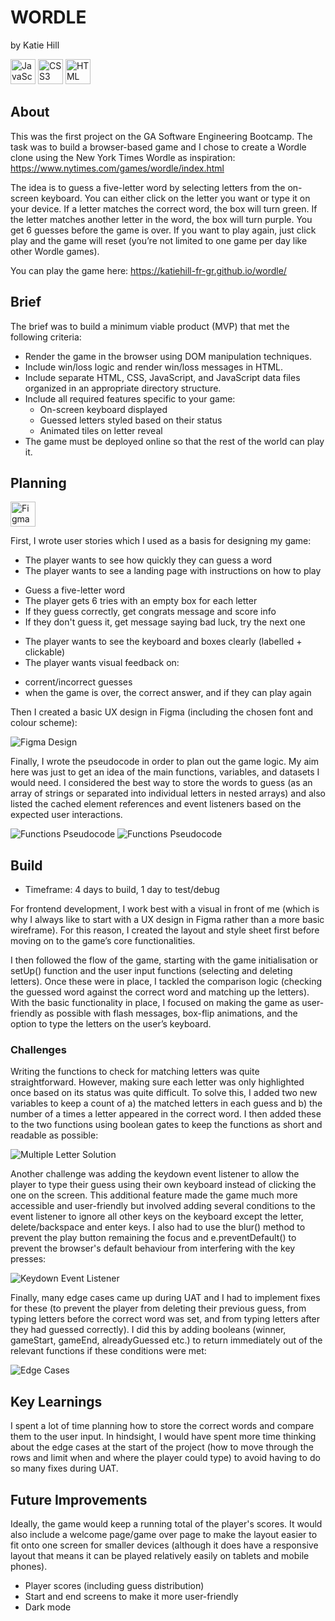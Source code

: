 # WORDLE
by Katie Hill

<img src="https://cdn.jsdelivr.net/gh/devicons/devicon/icons/javascript/javascript-original.svg" 
     alt="JavaScript" width="40" height="40"/>
<img src="https://cdn.jsdelivr.net/gh/devicons/devicon@latest/icons/css3/css3-original-wordmark.svg" 
     alt="CSS3" width="40" height="40"/>
<img src="https://cdn.jsdelivr.net/gh/devicons/devicon@latest/icons/html5/html5-original-wordmark.svg" 
     alt="HTML" width="40" height="40"/>

## About

This was the first project on the GA Software Engineering Bootcamp. The task was to build a browser-based game and I chose to create a Wordle clone using the New York Times Wordle as inspiration: https://www.nytimes.com/games/wordle/index.html

The idea is to guess a five-letter word by selecting letters from the on-screen keyboard. You can either click on the letter you want or type it on your device. If a letter matches the correct word, the box will turn green. If the letter matches another letter in the word, the box will turn purple. You get 6 guesses before the game is over. If you want to play again, just click play and the game will reset (you’re not limited to one game per day like other Wordle games).

You can play the game here: https://katiehill-fr-gr.github.io/wordle/

## Brief

The brief was to build a minimum viable product (MVP) that met the following criteria:

* Render the game in the browser using DOM manipulation techniques.
* Include win/loss logic and render win/loss messages in HTML. 
* Include separate HTML, CSS, JavaScript, and JavaScript data files organized in an appropriate directory structure.
* Include all required features specific to your game:
   - On-screen keyboard displayed
   - Guessed letters styled based on their status
   - Animated tiles on letter reveal
* The game must be deployed online so that the rest of the world can play it.


## Planning

<img src="https://cdn.jsdelivr.net/gh/devicons/devicon@latest/icons/figma/figma-original.svg" 
     alt="Figma" width="40" height="40"/>

First, I wrote user stories which I used as a basis for designing my game: 

* The player wants to see how quickly they can guess a word
* The player wants to see a landing page with instructions on how to play
- Guess a five-letter word 
- The player gets 6 tries with an empty box for each letter
- If they guess correctly, get congrats message and score info
- If they don't guess it, get message saying bad luck, try the next one
* The player wants to see the keyboard and boxes clearly (labelled + clickable) 
* The player wants visual feedback on:
- corrent/incorrect guesses
- when the game is over, the correct answer, and if they can play again

Then I created a basic UX design in Figma (including the chosen font and colour scheme): 

![Figma Design](https://res.cloudinary.com/dh0z1a9nd/image/upload/v1757583851/Wordle_a6c739.jpg)


Finally, I wrote the pseudocode in order to plan out the game logic. My aim here was just to get an idea of the main functions, variables, and datasets I would need. I considered the best way to store the words to guess (as an array of strings or separated into individual letters in nested arrays) and also listed the cached element references and event listeners based on the expected user interactions.

![Functions Pseudocode](https://res.cloudinary.com/dh0z1a9nd/image/upload/v1757597978/Wordle_pseudocode_variables_wrcewz.png)
![Functions Pseudocode](https://res.cloudinary.com/dh0z1a9nd/image/upload/v1757594381/Wordle_pseudocode_functions_vflgsn.png)


## Build

* Timeframe: 4 days to build, 1 day to test/debug

For frontend development, I work best with a visual in front of me (which is why I always like to start with a UX design in Figma rather than a more basic wireframe). For this reason, I created  the layout and style sheet first before moving on to the game’s core functionalities. 

I then followed the flow of the game, starting with the game initialisation or setUp() function and the user input functions (selecting and deleting letters). Once these were in place, I tackled the comparison logic (checking the guessed word against the correct word and matching up the letters). With the basic functionality in place, I focused on making the game as user-friendly as possible with flash messages, box-flip animations, and the option to type the letters on the user’s keyboard. 



### Challenges

Writing the functions to check for matching letters was quite straightforward. However, making sure each letter was only highlighted once based on its status was quite difficult. To solve this, I added two new variables to keep a count of a) the matched letters in each guess and b) the number of a times a letter appeared in the correct word. I then added these to the two functions using boolean gates to keep the functions as short and readable as possible:

![Multiple Letter Solution](https://res.cloudinary.com/dh0z1a9nd/image/upload/v1757599133/Wordle_MultipleLettersSolution_yahsd6.png)

Another challenge was adding the keydown event listener to allow the player to type their guess using their own keyboard instead of clicking the one on the screen. This additional feature made the game much more accessible and user-friendly but involved adding several conditions to the event listener to ignore all other keys on the keyboard except the letter, delete/backspace and enter keys. I also had to use the blur() method to prevent the play button remaining the focus and e.preventDefault() to prevent the browser's default behaviour from interfering with the key presses:

![Keydown Event Listener](https://res.cloudinary.com/dh0z1a9nd/image/upload/v1757600187/Wordle_KeydownEventListener_pzuzpx.png)

Finally, many edge cases came up during UAT and I had to implement fixes for these (to prevent the player from deleting their previous guess, from typing letters before the correct word was set, and from typing letters after they had guessed correctly). I did this by adding booleans (winner, gameStart, gameEnd, alreadyGuessed etc.) to return immediately out of the relevant functions if these conditions were met:  

![Edge Cases](https://res.cloudinary.com/dh0z1a9nd/image/upload/v1757600464/Wordle_EdgeCases_e1ncl4.png)


## Key Learnings

I spent a lot of time planning how to store the correct words and compare them to the user input. In hindsight, I would have spent more time thinking about the edge cases at the start of the project (how to move through the rows and limit when and where the player could type) to avoid having to do so many fixes during UAT.

## Future Improvements

Ideally, the game would keep a running total of the player's scores. It would also include a welcome page/game over page to make the layout easier to fit onto one screen for smaller devices (although it does have a responsive layout that means it can be played relatively easily on tablets and mobile phones). 

* Player scores (including guess distribution)
* Start and end screens to make it more user-friendly
* Dark mode 

